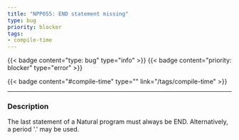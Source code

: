 ```yaml
---
title: "NPP055: END statement missing"
type: bug
priority: blocker
tags:
- compile-time 
---
```


{{< badge content="type: bug" type="info" >}}
{{< badge content="priority: blocker" type="error" >}}


{{< badge content="#compile-time" type="" link="/tags/compile-time" >}}

---

### Description
The last statement of a Natural program must always be END.
Alternatively, a period '.' may be used.
